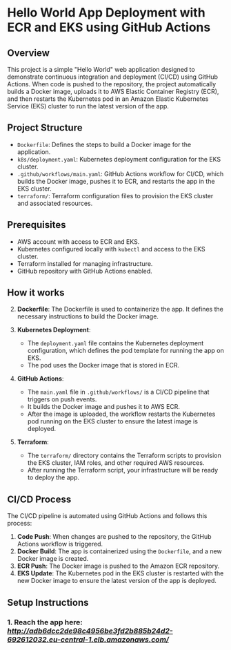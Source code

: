# Hello World App Deployment with ECR and EKS using GitHub Actions

## Overview

This project is a simple "Hello World" web application designed to demonstrate continuous integration and deployment (CI/CD) using GitHub Actions. When code is pushed to the repository, the project automatically builds a Docker image, uploads it to AWS Elastic Container Registry (ECR), and then restarts the Kubernetes pod in an Amazon Elastic Kubernetes Service (EKS) cluster to run the latest version of the app.

## Project Structure

- `Dockerfile`: Defines the steps to build a Docker image for the application.
- `k8s/deployment.yaml`: Kubernetes deployment configuration for the EKS cluster.
- `.github/workflows/main.yaml`: GitHub Actions workflow for CI/CD, which builds the Docker image, pushes it to ECR, and restarts the app in the EKS cluster.
- `terraform/`: Terraform configuration files to provision the EKS cluster and associated resources.

## Prerequisites

- AWS account with access to ECR and EKS.
- Kubernetes configured locally with `kubectl` and access to the EKS cluster.
- Terraform installed for managing infrastructure.
- GitHub repository with GitHub Actions enabled.

## How it works

2. **Dockerfile**: The Dockerfile is used to containerize the app. It defines the necessary instructions to build the Docker image.

3. **Kubernetes Deployment**: 
   - The `deployment.yaml` file contains the Kubernetes deployment configuration, which defines the pod template for running the app on EKS.
   - The pod uses the Docker image that is stored in ECR.

4. **GitHub Actions**:
   - The `main.yaml` file in `.github/workflows/` is a CI/CD pipeline that triggers on push events.
   - It builds the Docker image and pushes it to AWS ECR.
   - After the image is uploaded, the workflow restarts the Kubernetes pod running on the EKS cluster to ensure the latest image is deployed.

5. **Terraform**: 
   - The `terraform/` directory contains the Terraform scripts to provision the EKS cluster, IAM roles, and other required AWS resources.
   - After running the Terraform script, your infrastructure will be ready to deploy the app.

## CI/CD Process

The CI/CD pipeline is automated using GitHub Actions and follows this process:

1. **Code Push**: When changes are pushed to the repository, the GitHub Actions workflow is triggered.
2. **Docker Build**: The app is containerized using the `Dockerfile`, and a new Docker image is created.
3. **ECR Push**: The Docker image is pushed to the Amazon ECR repository.
4. **EKS Update**: The Kubernetes pod in the EKS cluster is restarted with the new Docker image to ensure the latest version of the app is deployed.

## Setup Instructions

### 1. Reach the app here: ***http://adb6dcc2de98c4956be3fd2b885b24d2-692612032.eu-central-1.elb.amazonaws.com/***